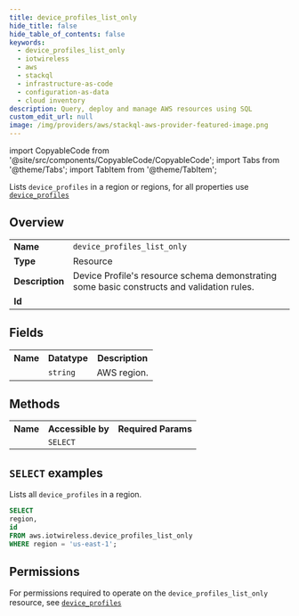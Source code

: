 ```yaml
---
title: device_profiles_list_only
hide_title: false
hide_table_of_contents: false
keywords:
  - device_profiles_list_only
  - iotwireless
  - aws
  - stackql
  - infrastructure-as-code
  - configuration-as-data
  - cloud inventory
description: Query, deploy and manage AWS resources using SQL
custom_edit_url: null
image: /img/providers/aws/stackql-aws-provider-featured-image.png
---
```


import CopyableCode from '@site/src/components/CopyableCode/CopyableCode';
import Tabs from '@theme/Tabs';
import TabItem from '@theme/TabItem';

Lists <code>device_profiles</code> in a region or regions, for all properties use <a href="/providers/aws/serviceName/device_profiles/"><code>device_profiles</code></a>

## Overview
<table><tbody>
<tr><td><b>Name</b></td><td><code>device_profiles_list_only</code></td></tr>
<tr><td><b>Type</b></td><td>Resource</td></tr>
<tr><td><b>Description</b></td><td>Device Profile's resource schema demonstrating some basic constructs and validation rules.</td></tr>
<tr><td><b>Id</b></td><td><CopyableCode code="aws.iotwireless.device_profiles_list_only" /></td></tr>
</tbody></table>

## Fields
<table><tbody><tr><th>Name</th><th>Datatype</th><th>Description</th></tr><tr><td><CopyableCode code="region" /></td><td><code>string</code></td><td>AWS region.</td></tr>
</tbody></table>

## Methods

<table><tbody>
  <tr>
    <th>Name</th>
    <th>Accessible by</th>
    <th>Required Params</th>
  </tr>
  <tr>
    <td><CopyableCode code="list_resources" /></td>
    <td><code>SELECT</code></td>
    <td><CopyableCode code="region" /></td>
  </tr>
</tbody></table>

## `SELECT` examples
Lists all <code>device_profiles</code> in a region.
```sql
SELECT
region,
id
FROM aws.iotwireless.device_profiles_list_only
WHERE region = 'us-east-1';
```


## Permissions

For permissions required to operate on the <code>device_profiles_list_only</code> resource, see <a href="/providers/aws/iotwireless/device_profiles/#permissions"><code>device_profiles</code></a>

